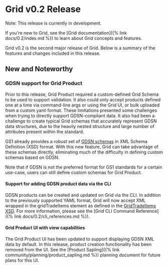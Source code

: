 # Grid v0.2 Release

<!--
  Copyright 2018-2021 Cargill Incorporated
  Licensed under Creative Commons Attribution 4.0 International License
  https://creativecommons.org/licenses/by/4.0/
-->

Note: This release is currently in development.

If you're new to Grid, see the [Grid documentation]({% link docs/0.2/index.md %})
to learn about Grid concepts and features.

Grid v0.2 is the second major release of Grid. Below is a summary of the
features and changes included in this release.

## New and Noteworthy

### GDSN support for Grid Product

Prior to this release, Grid Product required a custom-defined Grid Schema to be
used to support validation. It also could only accept products defined one at a
time via command-line args or using the Grid UI, or bulk uploaded from a custom
yaml format. These limitations presented some challenges when trying to directly
support GDSN-compliant data. It also had been a challenge to create typical Grid
schemas that accurately represent GDSN data structures, due to the heavily
nested structure and large number of attributes present within the standard.

GS1 already provides a robust set of
[GDSN schemas](http://www.gdsregistry.org/3.1/schemas/gs1/gdsn/) in XML Schema
Definition (XSD) format. With this new feature, Grid can take advantage of these
schemas directly, eliminating much of the difficulty in defining custom schemas
based on GDSN.

Note that if GDSN is not the preferred format for GS1 standards for a certain
use-case, users can still define custom schemas for Grid Product.

#### Support for adding GDSN product data via the CLI

GDSN products can be created and updated on Grid via the CLI. In addition to the
previously supported YAML format, Grid will now accept XML wrapped in the
gridTradeItems element as defined in the
[GridTradeItems XSD](https://github.com/hyperledger/grid/blob/main/sdk/src/products/gdsn/GridTradeItems.xsd).
For more information, please see the
[Grid CLI Command Reference]({% link docs/0.2/cli_references.md %}).

#### Grid Product UI with view capabilities

The Grid Product UI has been updated to support displaying GDSN XML data by
default. In this release, product creation functionality has been removed from
the UI. See the [Product Sapling]({% link community/planning/product_sapling.md %})
planning document for future plans for this UI.
